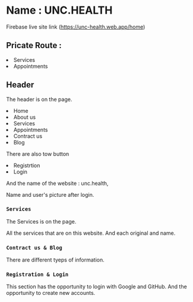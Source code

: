 # Name : UNC.HEALTH

Firebase live site link (https://unc-health.web.app/home)
## Pricate Route :

<li>Services</li>
<li>Appointments</li>


## Header

The header is on the page.
<li>Home</li>
<li>About us</li>
<li>Services</li>
<li>Appointments</li>
<li>Contract us</li>
<li>Blog</li>


There are also tow button
<li>Registrtion</li>
<li>Login</li>

And the name of the website : unc.health,

Name and user's picture after login.

### `Services`

The Services is on the page.

All the services that are on this website. And each original and name.


### `Contract us & Blog`

There are different tyeps of information.

### `Registration & Login`

This section has the opportunity to login with Google and GitHub. And the opportunity to create new accounts.

